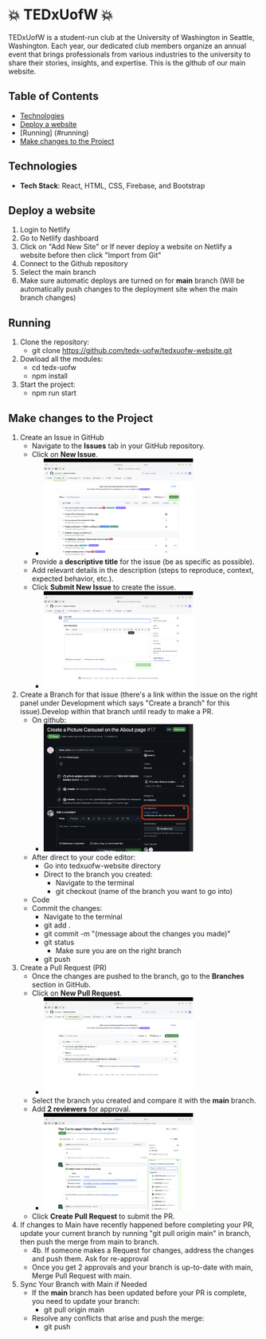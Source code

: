 # 💥 TEDxUofW 💥
TEDxUofW is a student-run club at the University of Washington in Seattle, Washington. Each year, our dedicated club members organize an annual event that brings professionals from various industries to the university to share their stories, insights, and expertise. This is the github of our main website.

## Table of Contents
- [Technologies](#technologies)
- [Deploy a website](#deployment)
- [Running] (#running)
- [Make changes to the Project](#changes)

## Technologies
- **Tech Stack**: React, HTML, CSS, Firebase, and Bootstrap

## Deploy a website
1. Login to Netlify
2. Go to Netlify dashboard
3. Click on "Add New Site" or If never deploy a website on Netlify a website before then click "Import from Git"
4. Connect to the Github repository
5. Select the main branch
6. Make sure automatic deploys are turned on for **main** branch (Will be automatically push changes to the deployment site when the main branch changes)

## Running
1. Clone the repository:
   - git clone https://github.com/tedx-uofw/tedxuofw-website.git
2. Dowload all the modules:
   - cd tedx-uofw
   - npm install
3. Start the project:
   - npm run start 

## Make changes to the Project
1. Create an Issue in GitHub
   - Navigate to the **Issues** tab in your GitHub repository.
   - Click on **New Issue**.
      - <img src="/readme/step1a.png" alt="Step 1a" width="300">
   - Provide a **descriptive title** for the issue (be as specific as possible).
   - Add relevant details in the description (steps to reproduce, context, expected behavior, etc.).
   - Click **Submit New Issue** to create the issue.
      - <img src="/readme/step1b.png" alt="Step 1b" width="300">
2. Create a Branch for that issue (there's a link within the issue on the right panel under Development which says "Create a branch" for this issue).Develop within that branch until ready to make a PR.
   - On github:
      - <img src="/readme/step2.png" alt="Step 2" width="300">
   - After direct to your code editor:
      - Go into tedxuofw-website directory
      - Direct to the branch you created:
         - Navigate to the terminal
         - git checkout (name of the branch you want to go into)
   - Code
   - Commit the changes:
      - Navigate to the terminal
      - git add .
      - git commit -m "(message about the changes you made)"
      - git status 
         - Make sure you are on the right branch
      - git push 
4. Create a Pull Request (PR)
   - Once the changes are pushed to the branch, go to the **Branches** section in GitHub.
   - Click on **New Pull Request**.
      - <img src="/readme/step3a.png" alt="Step 3a" width="300">
   - Select the branch you created and compare it with the **main** branch.
   - Add **2 reviewers** for approval.
      - <img src="/readme/step3b.png" alt="Step 3b" width="300">
   - Click **Create Pull Request** to submit the PR.
4. If changes to Main have recently happened before completing your PR, update your current branch by running "git pull origin main" in branch, then push the merge from main to branch.
   - 4b. If someone makes a Request for changes, address the changes and push them. Ask for re-approval
   - Once you get 2 approvals and your branch is up-to-date with main, Merge Pull Request with main.
5. Sync Your Branch with Main if Needed
   - If the **main** branch has been updated before your PR is complete, you need to update your branch:
      - git pull origin main
   - Resolve any conflicts that arise and push the merge:
      - git push




